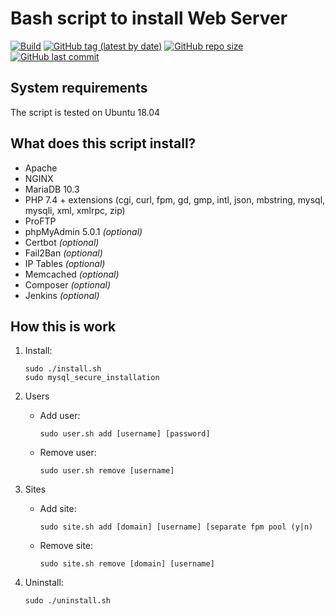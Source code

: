 # Bash script to install Web Server

[![Build](https://github.com/lavrenov/webserver-install-script/workflows/Build/badge.svg)](https://github.com/lavrenov/webserver-install-script)
[![GitHub tag (latest by date)](https://img.shields.io/github/v/tag/lavrenov/webserver-install-script?label=version)](https://github.com/lavrenov/webserver-install-script)
[![GitHub repo size](https://img.shields.io/github/repo-size/lavrenov/webserver-install-script)](https://github.com/lavrenov/webserver-install-script)
[![GitHub last commit](https://img.shields.io/github/last-commit/lavrenov/webserver-install-script)](https://github.com/lavrenov/webserver-install-script/commits/master)

## System requirements

The script is tested on Ubuntu 18.04

## What does this script install?

- Apache
- NGINX
- MariaDB 10.3
- PHP 7.4 + extensions (cgi, curl, fpm, gd, gmp, intl, json, mbstring, mysql, mysqli, xml, xmlrpc, zip)
- ProFTP
- phpMyAdmin 5.0.1 *(optional)*
- Certbot *(optional)*
- Fail2Ban *(optional)*
- IP Tables *(optional)*
- Memcached *(optional)*
- Composer *(optional)*
- Jenkins *(optional)*

## How this is work

1. Install:
    ```
    sudo ./install.sh
    sudo mysql_secure_installation
    ```
2. Users
    - Add user:
        ```
        sudo user.sh add [username] [password]
        ```
    - Remove user:
        ```
        sudo user.sh remove [username]
        ```

3. Sites
    - Add site:
        ```
        sudo site.sh add [domain] [username] [separate fpm pool (y|n)
        ```
    - Remove site:
        ```
        sudo site.sh remove [domain] [username]
        ```
4. Uninstall:
    ```
    sudo ./uninstall.sh
    ``` 
